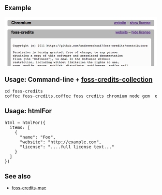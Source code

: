 
## Example

![](//github.com/andrewschaaf/foss-credits/raw/master/docs/example.png)


## Usage: Command-line + [foss-credits-collection](https://github.com/andrewschaaf/foss-credits-collection)

<pre>
cd foss-credits
coffee foss-credits.coffee foss_credits chromium node gem__oily_png ... > credits.html
</pre>


## Usage: htmlFor
<pre>
html = htmlFor({
  items: [
    {
      "name": "Foo",
      "website": "http://example.com",
      "license": "....full license text..."
    }
  ]
})
</pre>

## See also

* [foss-credits-mac](https://github.com/andrewschaaf/foss-credits-mac)
